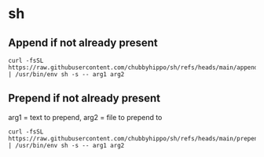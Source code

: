 # sh
## Append if not already present
```shell
curl -fsSL https://raw.githubusercontent.com/chubbyhippo/sh/refs/heads/main/append.sh | /usr/bin/env sh -s -- arg1 arg2
```
## Prepend if not already present
arg1 = text to prepend, arg2 = file to prepend to
```shell
curl -fsSL https://raw.githubusercontent.com/chubbyhippo/sh/refs/heads/main/prepend.sh | /usr/bin/env sh -s -- arg1 arg2
```
